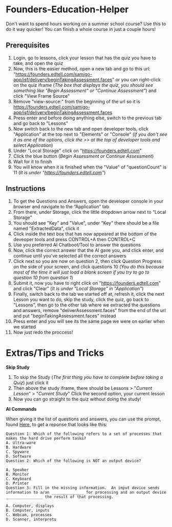 # Founders-Education-Helper
Don't want to spend hours working on a summer school course? Use this to do it way quicker! You can finish a whole course in just a couple hours!


## **Prerequisites** 
 1. Login, go to lessons, click your lesson that has the quiz you have to take, and open the quiz
 2. Now, this is the easier method, open a new tab and go to this url: "https://founders.edtell.com/samigo-app/jsf/delivery/beginTakingAssessment.faces" or you can right-click on the quiz iframe (_The box that displays the quiz, you should see something like "Begin Assessment" or "Continue Assessment"_) and click "View Frame Source"
 4. Remove "view-source:" from the beginning of the url so it is https://founders.edtell.com/samigo-app/jsf/delivery/beginTakingAssessment.faces
 5. Press enter and before doing anything else, switch to the previous tab and go back to "Lessons"
 6. Now switch back to the new tab and open developer tools, click "Application" at the top next to "Elements" or "Console" (_If you don't see it as one of the options, click the >> at the top of developer tools and select Application_)
 7. Under "Local Storage" click on "https://founders.edtell.com"
 8. Click the blue button (_Begin Assessment or Continue Assessment_)
 9. Wait for it to finish
 10. You will know when it is finished when the "Value" of "questionCount" is 11 (_It is under "https://founders.edtell.com"_)


## **Instructions**

1. To get the Questions and Answers, open the developer console in your browser and navigate to the “Application” tab
2. From there, under Storage, click the little dropdown arrow next to “Local Storage”
3. You should see "Key" and "Value", under "Key" there should be a file named "ExtractedData", click it
4. Click inside the text box that has now appeared at the bottom of the deveoper tools and press CONTROL+A then CONTROL+C
5. Use you preferred AI Chatboot/Tool to answer the questions
6. Now, click the correct answer that the AI gave you, and click enter, and continue until you've selected all the correct answers
7. Click next so you are now on question 2, then click Question Progress on the side of your screen, and click questions 10 (_You do this because most of the time it will just load a blank screen if you try to go to question 10 from question 1_)
8. Submit it, now you have to right click on "https://founders.edtell.com" and click "Clear" (_It is under "Local Storage" in "Application"_)
9. Finally, switch back to the tab we started off at, refresh it, click the next Lesson you want to do, skip the study, click the quiz, go back to "Lessons", then go to the other tab where we extracted the questions and answers, remove "deliverAssessment.faces" from the end of the url and put "beginTakingAssessment.faces" instead
10. Press enter and you will see its the same page we were on earlier when we started
11. Now just redo the proccess!


# **Extras/Tips and Tricks**
**Skip Study**
  1. To skip the Study (_The first thing you have to complete before taking a Quiz_) just click it
  2. Then above the study iframe, there should be Lessons  >  "_Current Lesson_"  >  "_Current Study_" Click the second option, your current lesson
  3. Now you can go straight to the quiz without doing the study!

**AI Commands**
  
  When giving it the list of questions and answers, you can use the prompt, found [Here](url), to get a reponse that looks like this:
  ```
  Question 1: Which of the following refers to a set of processes that makes the hard drive perform tasks?
  A. Ultra-ware
  B. Hardware
  C. Spyware
  D. Software
  Question 2: Which of the following is NOT an output device?
  
  A. Speaker
  B. Monitor
  C. Keyboard
  D. Printer
  Question 3: Fill in the missing information.  An input device sends information to a/an ______________ for processing and an output device ________________ the result of that processing.
  
  A. Computer, displays
  B. Computer, inputs
  C. Webcam, processes
  D. Scanner, interprets
  ```
  

